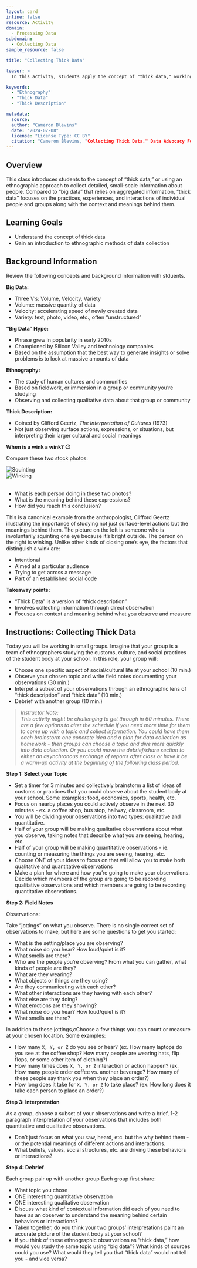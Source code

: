```yaml
---
layout: card
inline: false
resource: Activity
domain:
  - Processing Data
subdomain:
  - Collecting Data
sample_resource: false

title: "Collecting Thick Data"

teaser: >
  In this activity, students apply the concept of "thick data," working in small groups to collection information about the customs, culture, and social practices of the student body at their school.

keywords:
  - "Ethnography"
  - "Thick Data"
  - "Thick Description"

metadata:
  source:
  author: "Cameron Blevins"
  date: "2024-07-08"
  license: "License Type: CC BY"
  citation: "Cameron Blevins, "Collecting Thick Data." Data Advocacy For All"
---
```


## Overview

This class introduces students to the concept of “thick data,” or using an ethnographic approach to collect detailed, small-scale information about people. Compared to “big data” that relies on aggregated information, “thick data” focuses on the practices, experiences, and interactions of individual people and groups along with the context and meanings behind them.

## Learning Goals

- Understand the concept of thick data
- Gain an introduction to ethnographic methods of data collection

## Background Information

Review the following concepts and background information with stduents.

**Big Data:**

- Three V’s: Volume, Velocity, Variety
- Volume: massive quantity of data
- Velocity: accelerating speed of newly created data
- Variety: text, photo, video, etc., often “unstructured”

**“Big Data” Hype:**

- Phrase grew in popularity in early 2010s
- Championed by Silicon Valley and technology companies
- Based on the assumption that the best way to generate insights or solve problems is to look at massive amounts of data

**Ethnography:**

- The study of human cultures and communities
- Based on fieldwork, or immersion in a group or community you’re studying
- Observing and collecting qualitative data about that group or community

**Thick Description:**

- Coined by Clifford Geertz, _The Interpretation of Cultures_ (1973)
- Not just observing surface actions, expressions, or situations, but interpreting their larger cultural and social meanings

**When is a wink a wink? 😉**

Compare these two stock photos:

<div class="row">
  <div class="col-md-6">
    <img src="{{site.baseurl}}/assets/img/resource-images/squinting.jpg" class="img-fluid" alt="Squinting" />
  </div>
  <div class="col-md-6">
    <img src="{{site.baseurl}}/assets/img/resource-images/winking.jpg" class="img-fluid" alt="Winking" />
  </div>
</div><br>

- What is each person doing in these two photos?
- What is the meaning behind these expressions?
- How did you reach this conclusion?

This is a canonical example from the anthropologist, Clifford Geertz illustrating the importance of studying not just surface-level actions but the meanings behind them. The picture on the left is someone who is involuntarily squinting one eye because it’s bright outside. The person on the right is winking. Unlike other kinds of closing one’s eye, the factors that distinguish a wink are:

- Intentional
- Aimed at a particular audience
- Trying to get across a message
- Part of an established social code

**Takeaway points:**

- “Thick Data” is a version of “thick description”
- Involves collecting information through direct observation
- Focuses on context and meaning behind what you observe and measure

## Instructions: Collecting Thick Data

Today you will be working in small groups. Imagine that your group is a team of ethnographers studying the customs, culture, and social practices of the student body at your school. In this role, your group will:

- Choose one specific aspect of social/cultural life at your school (10 min.)
- Observe your chosen topic and write field notes documenting your observations (30 min.)
- Interpet a subset of your observations through an ethnographic lens of “thick description” and “thick data” (10 min.)
- Debrief with another group (10 min.)

> _Instructor Note:<br>This activity might be challenging to get through in 60 minutes. There are a few options to alter the schedule if you need more time for them to come up with a topic and collect information. You could have them each brainstorm one concrete idea and a plan for data collection as homework - then groups can choose a topic and dive more quickly into data collection. Or you could move the debrief/share section to either an asynchronous exchange of reports after class or have it be a warm-up activity at the beginning of the following class period._

**Step 1: Select your Topic**

- Set a timer for 3 minutes and collectively brainstorm a list of ideas of customs or practices that you could observe about the student body at your school. Some examples: food, economics, sports, health, etc.
- Focus on nearby places you could actively observe in the next 30 minutes - ex. a coffee shop, bus stop, hallway, classroom, etc.
- You will be dividing your observations into two types: qualitative and quantitative.
- Half of your group will be making qualitative observations about what you observe, taking notes that describe what you are seeing, hearing, etc.
- Half of your group will be making quantitative observations - ie. counting or measuring the things you are seeing, hearing, etc.
- Choose ONE of your ideas to focus on that will allow you to make both qualitative and quantitative observations
- Make a plan for where and how you’re going to make your observations. Decide which members of the group are going to be recording qualitative observations and which members are going to be recording quantitative observations.

**Step 2: Field Notes**

Observations:

Take “jottings” on what you observe. There is no single correct set of observations to make, but here are some questions to get you started:

- What is the setting/place you are observing?
- What noise do you hear? How loud/quiet is it?
- What smells are there?
- Who are the people you’re observing? From what you can gather, what kinds of people are they?
- What are they wearing?
- What objects or things are they using?
- Are they communicating with each other?
- What other interactions are they having with each other?
- What else are they doing?
- What emotions are they showing?
- What noise do you hear? How loud/quiet is it?
- What smells are there?

In addition to these jottings,cChoose a few things you can count or measure at your chosen location. Some examples:

- How many `X, Y, or Z` do you see or hear? (ex. How many laptops do you see at the coffee shop? How many people are wearing hats, flip flops, or some other item of clothing?)
- How many times does `X, Y, or Z` interaction or action happen? (ex. How many people order coffee vs. another beverage? How many of these people say thank you when they place an order?)
- How long does it take for `X, Y, or Z` to take place? (ex. How long does it take each person to place an order?)

**Step 3: Interpretation**

As a group, choose a subset of your observations and write a brief, 1-2 paragraph interpretation of your observations that includes both quantitative and qualitative observations.

- Don’t just focus on what you saw, heard, etc. but the why behind them - or the potential meanings of different actions and interactions.
- What beliefs, values, social structures, etc. are driving these behaviors or interactions?

**Step 4: Debrief**

Each group pair up with another group
Each group first share:

- What topic you chose
- ONE interesting quantitative observation
- ONE interesting qualitative observation
- Discuss what kind of contextual information did each of you need to have as an observer to understand the meaning behind certain behaviors or interactions?
- Taken together, do you think your two groups’ interpretations paint an accurate picture of the student body at your school?
- If you think of these ethnographic observations as “thick data,” how would you study the same topic using “big data”? What kinds of sources could you use? What would they tell you that “thick data” would not tell you - and vice versa?
